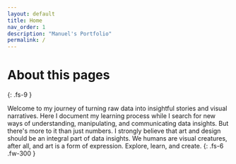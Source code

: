 ```yaml
---
layout: default
title: Home
nav_order: 1
description: "Manuel's Portfolio"
permalink: /
---
```


# About this pages
{: .fs-9 }

Welcome to my journey of turning raw data into insightful stories and visual narratives. Here I document my learning process while I search for new ways of understanding, manipulating, and communicating data insights. 
But there's more to it than just numbers. I strongly believe that art and design should be an integral part of data insights. We humans are visual creatures, after all, and art is a form of expression. Explore, learn, and create.
{: .fs-6 .fw-300 }
